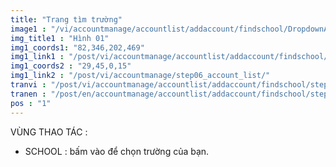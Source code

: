 ```yaml
---
title: "Trang tìm trường"
image1 : "/vi/accountmanage/accountlist/addaccount/findschool/DropdownAddress.png"
img_title1 : "Hình 01"
img1_coords1: "82,346,202,469"
img1_link1 : "/post/vi/accountmanage/accountlist/addaccount/findschool/step13_drop_down_school/"
img1_coords2 : "29,45,0,15"
img1_link2 : "/post/vi/accountmanage/step06_account_list/"
tranvi : "/post/vi/accountmanage/accountlist/addaccount/findschool/step12_drop_down_address/"
tranen : "/post/en/accountmanage/accountlist/addaccount/findschool/step12_drop_down_address/"
pos : "1"
---
```

VÙNG THAO TÁC :

- SCHOOL : bấm vào để chọn trường của bạn.			